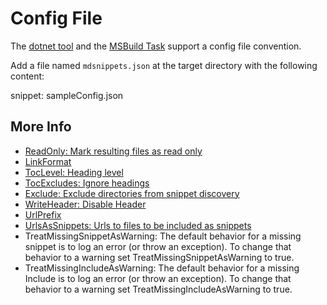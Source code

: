 # Config File

The [dotnet tool](/readme.md#installation) and the [MSBuild Task](msbuild.md) support a config file convention.

Add a file named `mdsnippets.json` at the target directory with the following content:

snippet: sampleConfig.json


## More Info

 * [ReadOnly: Mark resulting files as read only](/readme.md#mark-resulting-files-as-read-only)
 * [LinkFormat](/readme.md#linkformat)
 * [TocLevel: Heading level](/readme.md#heading-level)
 * [TocExcludes: Ignore headings](/readme.md#ignore-headings)
 * [Exclude: Exclude directories from snippet discovery](/readme.md#exclude-directories-from-snippet-discovery)
 * [WriteHeader: Disable Header](/readme.md#disable-header)
 * [UrlPrefix](/readme.md#urlprefix)
 * [UrlsAsSnippets: Urls to files to be included as snippets](/readme.md#urlsassnippets)
 * TreatMissingSnippetAsWarning: The default behavior for a missing snippet is to log an error (or throw an exception). To change that behavior to a warning set TreatMissingSnippetAsWarning to true.
 * TreatMissingIncludeAsWarning: The default behavior for a missing Include is to log an error (or throw an exception). To change that behavior to a warning set TreatMissingIncludeAsWarning to true.
